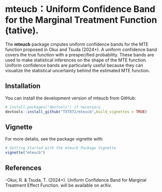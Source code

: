 
<!-- README.md is generated from README.Rmd. Please edit that file -->

# mteucb：Uniform Confidence Band for the Marginal Treatment Function (tative).

<!-- badges: start -->
<!-- badges: end -->

The **mteucb** package cmputes uniform confidence bands for the MTE
function proposed in Okui and Tsuda (2024+). A uniform confidence band
covers the true function with a prespecified probability. These bands
are used to make statistical inferences on the shape of the MTE
function. Uniform confidence bands are particularly useful because they
can visualize the statistical uncertainty behind the estimated MTE
function.

## Installation

You can install the development version of mteucb from GitHub:

``` r
# install.packages("devtools") if necessary
devtools::install_github("TXT872/mteucb",build_vignettes = TRUE)
```

## Vignette

For more detalis, see the package vignette with:

``` r
# Getting Started with the mteucb Package Vignette
vignette("mteucb")
```

## References

-Okui, R. & Tsuda, T. (2024+). Uniform Confidence Band for Marginal
Treatment Effect Function. will be available on arXiv.

